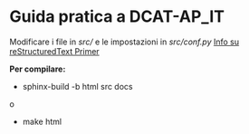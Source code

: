 Guida pratica a DCAT-AP_IT
==========================

Modificare i file in *src/* e le impostazioni in *src/conf.py*
[Info su reStructuredText Primer](http://www.sphinx-doc.org/en/stable/rest.html) 

**Per compilare:**

- sphinx-build -b html src docs

o

- make html
